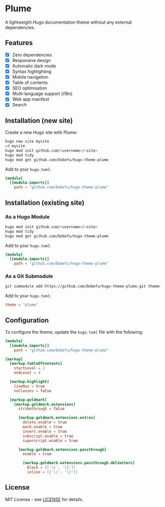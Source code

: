 # Plume

A lightweight Hugo documentation theme without any external dependencies.

## Features

- [x] Zero dependencies
- [x] Responsive design
- [x] Automatic dark mode
- [x] Syntax highlighting
- [x] Mobile navigation
- [x] Table of contents
- [x] SEO optimisation
- [x] Multi-language support (i18n)
- [x] Web app manifest
- [x] Search

## Installation (new site)

Create a new Hugo site with Plume:

```bash
hugo new site mysite
cd mysite
hugo mod init github.com/<username>/<site>
hugo mod tidy
hugo mod get github.com/Dobefu/hugo-theme-plume
```

Add to your `hugo.toml`:

```toml
[module]
  [[module.imports]]
    path = "github.com/Dobefu/hugo-theme-plume"
```

## Installation (existing site)

### As a Hugo Module

```bash
hugo mod init github.com/<username>/<site>
hugo mod tidy
hugo mod get github.com/Dobefu/hugo-theme-plume
```

Add to your `hugo.toml`:

```toml
[module]
  [[module.imports]]
    path = "github.com/Dobefu/hugo-theme-plume"
```

### As a Git Submodule

```bash
git submodule add https://github.com/Dobefu/hugo-theme-plume.git themes/plume
```

Add to your `hugo.toml`:

```toml
theme = "plume"
```

## Configuration

To configure the theme, update the `hugo.toml` file with the following:

```toml
[module]
  [[module.imports]]
    path = "github.com/Dobefu/hugo-theme-plume"

[markup]
  [markup.tableOfContents]
    startLevel = 2
    endLevel = 4

  [markup.highlight]
    lineNos = true
    noClasses = false

  [markup.goldmark]
    [markup.goldmark.extensions]
      strikethrough = false

      [markup.goldmark.extensions.extras]
        delete.enable = true
        mark.enable = true
        insert.enable = true
        subscript.enable = true
        superscript.enable = true

      [markup.goldmark.extensions.passthrough]
        enable = true

        [markup.goldmark.extensions.passthrough.delimiters]
          block = [['\[', '\]']]
          inline = [['\(', '\)']]

```

## License

MIT License - see [LICENSE](LICENSE) for details.
